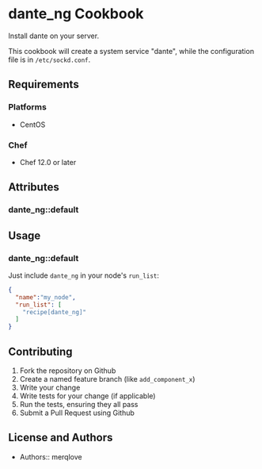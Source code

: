 # dante_ng Cookbook

Install dante on your server.

This cookbook will create a system service "dante", while the configuration file is in `/etc/sockd.conf`.


## Requirements

### Platforms

- CentOS

### Chef

- Chef 12.0 or later

## Attributes

### dante_ng::default

## Usage

### dante_ng::default

Just include `dante_ng` in your node's `run_list`:

```json
{
  "name":"my_node",
  "run_list": [
    "recipe[dante_ng]"
  ]
}
```

## Contributing

1. Fork the repository on Github
2. Create a named feature branch (like `add_component_x`)
3. Write your change
4. Write tests for your change (if applicable)
5. Run the tests, ensuring they all pass
6. Submit a Pull Request using Github

## License and Authors

- Authors:: merqlove
